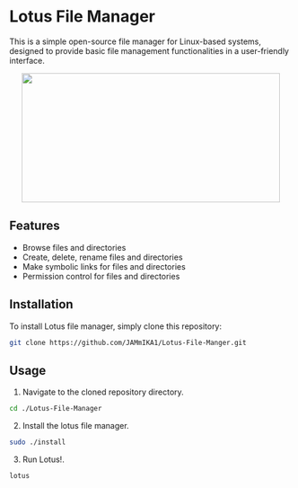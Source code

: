 # Lotus File Manager

This is a simple open-source file manager for Linux-based systems, designed to provide basic file management functionalities in a user-friendly interface.
<br>
<p align="center">
  <img width="460" height="230" src="https://github.com/JAMmIKA1/Lotus-File-Manager/assets/123016257/e1aedc3e-f707-4196-a9ae-f2861561e16b">
</p>

## Features

- Browse files and directories
- Create, delete, rename files and directories
- Make symbolic links for  files and directories
- Permission control for files and directories

## Installation

To install Lotus file manager, simply clone this repository:

```bash
git clone https://github.com/JAMmIKA1/Lotus-File-Manger.git
```

## Usage

1. Navigate to the cloned repository directory.
```bash
cd ./Lotus-File-Manager
```

2. Install the lotus file manager.

```bash
sudo ./install
```

3. Run Lotus!.

```bash
lotus
```
